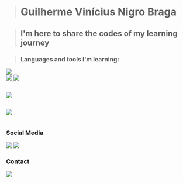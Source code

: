 ><h1>Guilherme Vinícius Nigro Braga</h1>

><h2>I'm here to share the codes of my learning journey</h2>

><h3>Languages and tools I'm learning:</h3>

<div>
  <a href="https://skillicons.dev">
    <img src="https://skillicons.dev/icons?i=c,cpp,py,java,arduino,raspberrypi" /><br/>
    <img src="https://skillicons.dev/icons?i=html,css,js,nodejs,jquery" />
    <img src="https://skillicons.dev/icons?i=gulp,ts,webpack,wordpress,bootstrap"/>
  </a>
</div>

##
<a><img src="https://github-readme-stats-s0la1r3.vercel.app/api?username=S0LA1R3&show_icons=true&bg_color=121218&title_color=0CA&text_color=0B9"/></a>

##
<a><img src="https://readme-stats-cwvn.vercel.app/api/top-langs/?username=S0LA1R3&layout=compact&langs_count=10&hide=jupyter%20notebook&exclude_repo=FTP-Client-Server,Linked-Attributes-Implementation,DirectLinks-Update-Dirs&count-private=true&theme=gotham&border_color=47f0d7"></a>

#
<h3>Social Media</h3>
<div>
<a href="https://www.linkedin.com/in/guilherme-vin%C3%ADcius-nigro-braga-651aba279/" target="_blank"><img src="https://img.shields.io/badge/-LinkedIn-%230077B5?style=for-the-badge&logo=linkedin&logoColor=white" target="_blank"></a> 
<a href="https://www.instagram.com/guilherme.vinicius.official/"><img src="https://img.shields.io/badge/Instagram-E4405F?style=for-the-badge&logo=instagram&logoColor=white"></a>
</div>
<h3>Contact</h3>
<div>
<a href="mailto:guilhermeviniciuspj@gmail.com"><img src="https://img.shields.io/badge/Gmail-D14836?style=for-the-badge&logo=gmail&logoColor=white"></a>
</div>
